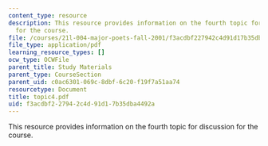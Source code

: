 ```yaml
---
content_type: resource
description: This resource provides information on the fourth topic for discussion
  for the course.
file: /courses/21l-004-major-poets-fall-2001/f3acdbf227942c4d91d17b35dba4492a_topic4.pdf
file_type: application/pdf
learning_resource_types: []
ocw_type: OCWFile
parent_title: Study Materials
parent_type: CourseSection
parent_uid: c0ac6301-069c-8dbf-6c20-f19f7a51aa74
resourcetype: Document
title: topic4.pdf
uid: f3acdbf2-2794-2c4d-91d1-7b35dba4492a
---
```

This resource provides information on the fourth topic for discussion for the course.

